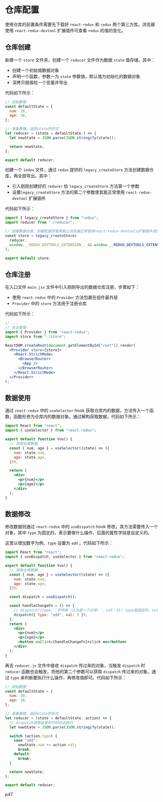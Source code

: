 # 仓库配置

使用仓库的前置条件需要先下载好 `react-redux` 和 `redux` 两个第三方库。浏览器使用 `react-redux-devtool` 扩展插件可查看 `redux` 的值的变化。

## 仓库创建

新建一个 `store` 文件夹，创建一个 `reducer` 文件作为数据 `state` 值存储，其中：

- 创建一个初始值数据对象
- 声明一个函数，参数一为 `state` 参数值，默认值为初始化的数据对象
- 深拷贝赋值给一个变量并导出

代码如下所示：

```jsx
// 初始数据
const defaultState = {
  num: 20,
  age: 30,
};

// 准备数据，返回state的形式
let reducer = (state = defaultState,) => {
  let newState = JSON.parse(JSON.stringify(state));

  return newState;
};

export default reducer;
```

创建一个 `index` 文件，通过 `redux` 提供的 `legacy_createStore` 方法创建数据仓库，再全部导出。其中：

- 引入刚刚创建好的 `reducer` 给 `legacy_createStore` 方法第一个参数
- 设置`legacy_createStore` 方法的第二个参数使其能正常使用 `react-redux-devtool` 扩展插件

代码如下所示：

```js
import { legacy_createStore } from "redux";
import reducer from "./reducer";

// 创建数据仓库，创建配置项使其能让浏览器正常使用react-redux-devtools扩展插件调试
const store = legacy_createStore(
  reducer,
  window.__REDUX_DEVTOOLS_EXTENSION__ && window.__REDUX_DEVTOOLS_EXTENSION__()
);

export default store;
```

## 仓库注册

在入口文件 `main.jsx` 文件中引入刚刚导出的数据仓库注册，步骤如下：

- 使用 `react-redux` 中的 `Provider` 方法包裹在组件最外层
- `Provider` 中的 `store` 方法用于注册仓库

代码如下所示：

```jsx
// ...
// 状态管理
import { Provider } from "react-redux";
import store from "./store";

ReactDOM.createRoot(document.getElementById("root")).render(
  <Provider store={store}>
    <React.StrictMode>
      <BrowserRouter>
        <App />
      </BrowserRouter>
    </React.StrictMode>
  </Provider>
);
```

## 数据使用

通过 `react-redux` 中的 `useSelector` hook 获取仓库内的数据，方法传入一个函数，函数形参为仓库内的数据对象。通过解构获取数据，代码如下所示：

```jsx
import React from "react";
import { useSelector } from "react-redux";

export default function Vue() {
  // 获取仓库数据
  const { num, age } = useSelector((state) => ({
    num: state.num,
    age: state.age,
  }));

  return (
    <div>
      <p>{num}</p>
      <p>{age}</p>
    </div>
  );
}
```

## 数据修改

修改数据则通过 `react-redux` 中的 `useDispatch` hook 修改，其方法需要传入一个对象，其中 `type` 为固定的，表示要做什么操作，后面的属性字段是自定义的。

这里以增加数字为例，`type` 设置为 `add` 。代码如下所示：

```jsx
import React from "react";
import { useDispatch, useSelector } from "react-redux";

export default function Vue() {
  // 获取仓库数据
  const { num, age } = useSelector((state) => ({
    num: state.num,
    age: state.age,
  }));

  const dispatch = useDispatch();

  const handleChangeFn = () => {
    // dispatch({type: '字符串（认为是一个记号）'，val：3}) type是固定的，val是自定义的
    dispatch({ type: "add", val: 3 });
  };
  return (
    <div>
      <p>{num}</p>
      <p>{age}</p>
      <button onClick={handleChangeFn}>click me</button>
    </div>
  );
}
```

再去 `reducer.js` 文件中接收 `dispatch` 传过来的对象，当触发 `dispatch` 时 `reducer` 函数也会触发，而他的第二个参数可以获取 `dispatch` 传过来的对象。通过 `type` 来判断要执行什么操作，再修改值即可。代码如下所示：

```js
// 初始数据
const defaultState = {
  num: 20,
  age: 30,
};

// 准备数据，返回state的形式
let reducer = (state = defaultState, action) => {
  // dispatch调用这里的代码也会执行
  let newState = JSON.parse(JSON.stringify(state));

  switch (action.type) {
    case "add":
      newState.num += action.val;
      break;
    default:
      break;
  }

  return newState;
};

export default reducer;
```

p47